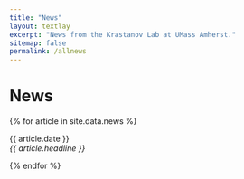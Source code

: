 ```yaml
---
title: "News"
layout: textlay
excerpt: "News from the Krastanov Lab at UMass Amherst."
sitemap: false
permalink: /allnews
---
```


# News

{% for article in site.data.news %}
<p>
{{ article.date }}
<br>
<em>{{ article.headline }}</em>
</p>
{% endfor %}

